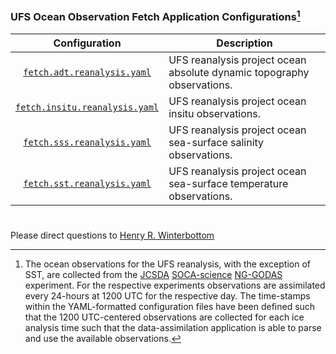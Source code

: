 ### UFS Ocean Observation Fetch Application Configurations[^1]

<div align="center">

| Configuration | Description |
| :-------------: | :-------------: |
| [`fetch.adt.reanalysis.yaml`](fetch.adt.reanalysis.yaml) | <div align="left">UFS reanalysis project ocean absolute dynamic topography observations. </div>|
| [`fetch.insitu.reanalysis.yaml`](fetch.insitu.reanalysis.yaml) | <div align="left">UFS reanalysis project ocean insitu observations. </div>|
| [`fetch.sss.reanalysis.yaml`](fetch.sss.reanalysis.yaml) | <div align="left">UFS reanalysis project ocean sea-surface salinity observations. </div>|
| [`fetch.sst.reanalysis.yaml`](fetch.sst.reanalysis.yaml) | <div align="left">UFS reanalysis project ocean sea-surface temperature observations. </div>|

</div>

[^1]: The ocean observations for the UFS reanalysis, with the exception of SST, are collected from the [JCSDA](https://www.jcsda.org/) [SOCA-science](https://github.com/jcsda-internal/soca-science) [NG-GODAS](https://tinyurl.com/SOCA-NGGODAS) experiment. For the respective experiments observations are assimilated every 24-hours at 1200 UTC for the respective day. The time-stamps within the YAML-formatted configuration files have been defined such that the 1200 UTC-centered observations are collected for each ice analysis time such that the data-assimilation application is able to parse and use the available observations.

#

Please direct questions to [Henry
R. Winterbottom](mailto:henry.winterbottom@noaa.gov?subject=[UFS-Applications])